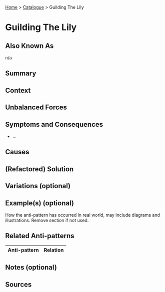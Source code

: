 [Home](../README.md) > [Catalogue](../Antipatterns_catalogue.md) > Guilding The Lily


# Guilding The Lily

## Also Known As

n/a

## Summary

## Context

## Unbalanced Forces

## Symptoms and Consequences

 - ...

## Causes

## (Refactored) Solution

## Variations (optional) 

## Example(s) (optional) 

How the anti-pattern has occurred in real world, may include diagrams and illustrations.  Remove section if not used.

## Related Anti-patterns

|Anti-pattern  | Relation |
|--|--|

## Notes (optional) 

## Sources
